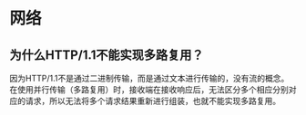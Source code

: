 # 网络

## 为什么HTTP/1.1不能实现多路复用？

因为HTTP/1.1不是通过二进制传输，而是通过文本进行传输的，没有流的概念。在使用并行传输（多路复用）时，接收端在接收响应后，无法区分多个相应分别对应的请求，所以无法将多个请求结果重新进行组装，也就不能实现多路复用。
